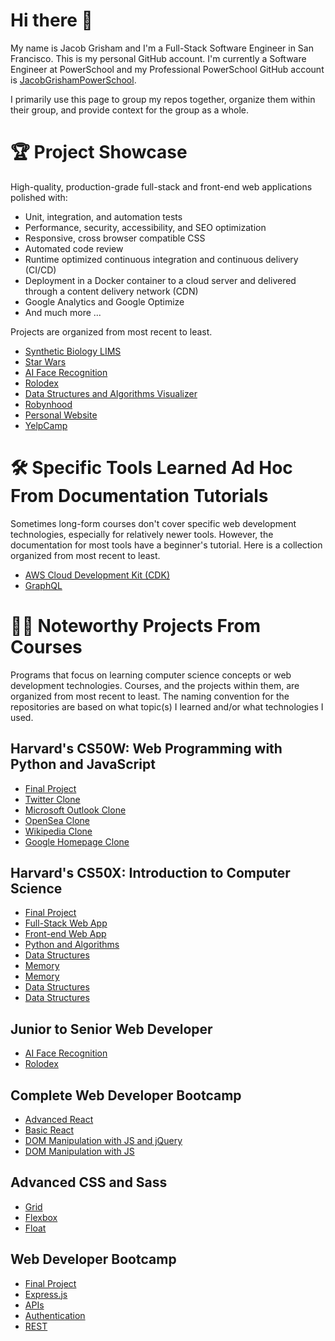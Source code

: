 # Hi there 👋
My name is Jacob Grisham and I'm a Full-Stack Software Engineer in San Francisco. This is my personal GitHub account. I'm currently a Software Engineer at PowerSchool and my Professional PowerSchool GitHub account is [JacobGrishamPowerSchool](https://github.com/JacobGrishamPowerSchool).

I primarily use this page to group my repos together, organize them within their group, and provide context for the group as a whole.

# 🏆 Project Showcase
High-quality, production-grade full-stack and front-end web applications polished with:
- Unit, integration, and automation tests
- Performance, security, accessibility, and SEO optimization
- Responsive, cross browser compatible CSS
- Automated code review
- Runtime optimized continuous integration and continuous delivery (CI/CD)
- Deployment in a Docker container to a cloud server and delivered through a content delivery network (CDN)
- Google Analytics and Google Optimize
- And much more ...

Projects are organized from most recent to least.

- [Synthetic Biology LIMS](https://github.com/JacobGrisham/Synthetic-Biology-LIMS)
- [Star Wars](https://github.com/JacobGrisham/Gatsby.js-and-Styled-Components)
- [AI Face Recognition](https://github.com/JacobGrisham/Next.js-Docker-Redis-Sessions-JWT)
- [Rolodex](https://github.com/JacobGrisham/React.js-Advanced-Hooks-and-Redux)
- [Data Structures and Algorithms Visualizer](https://github.com/JacobGrisham/Data-Structures-and-Algorithms-Visualizer)
- [Robynhood](https://github.com/JacobGrisham/Finance-Full-Stack-Web-App-using-Flask-and-SQL)
- [Personal Website](https://github.com/JacobGrisham/Professional-Portfolio)
- [YelpCamp](https://github.com/JacobGrisham/YelpCamp)

# 🛠 Specific Tools Learned Ad Hoc From Documentation Tutorials
Sometimes long-form courses don't cover specific web development technologies, especially for relatively newer tools. However, the documentation for most tools have a beginner's tutorial. Here is a collection organized from most recent to least.
- [AWS Cloud Development Kit (CDK)](https://github.com/JacobGrisham/aws-cdk)
- [GraphQL](https://github.com/JacobGrisham/graphql)

# 👩‍🏫 Noteworthy Projects From Courses
Programs that focus on learning computer science concepts or web development technologies. Courses, and the projects within them, are organized from most recent to least. The naming convention for the repositories are based on what topic(s) I learned and/or what technologies I used.

## Harvard's CS50W: Web Programming with Python and JavaScript
- [Final Project](https://github.com/JacobGrisham/Synthetic-Biology-LIMS)
- [Twitter Clone](https://github.com/JacobGrisham/Network-Single-Page-Full-Stack-Web-App-using-Django-and-Javascript)
- [Microsoft Outlook Clone](https://github.com/JacobGrisham/Mail-Single-Page-Full-Stack-Web-App-using-Django-and-Javascript)
- [OpenSea Clone](https://github.com/JacobGrisham/Commerce-Full-Stack-Web-App-using-Django)
- [Wikipedia Clone](https://github.com/JacobGrisham/Wiki-Full-Stack-Web-App-using-Django)
- [Google Homepage Clone](https://github.com/JacobGrisham/Google-Homepage-HTML-and-CSS)

## Harvard's CS50X: Introduction to Computer Science
- [Final Project](https://github.com/JacobGrisham/Data-Structures-and-Algorithms-Visualizer)
- [Full-Stack Web App](https://github.com/JacobGrisham/Finance-Full-Stack-Web-App-using-Flask-and-SQL)
- [Front-end Web App](https://github.com/JacobGrisham/Star-Wars-Front-End-Web-App-using-Flask)
- [Python and Algorithms](https://github.com/JacobGrisham/DNA-Identification-Algorithm-using-Python)
- [Data Structures](https://github.com/JacobGrisham/Spell-Checker-Data-Structures-using-C)
- [Memory](https://github.com/JacobGrisham/Photo-Filters-and-Memory-using-C)
- [Memory](https://github.com/JacobGrisham/Photo-Recovery-and-Memory-using-C)
- [Data Structures](https://github.com/JacobGrisham/Text-Analysis-Arrays-using-C)
- [Data Structures](https://github.com/JacobGrisham/Encryption-Arrays-using-C)

## Junior to Senior Web Developer
- [AI Face Recognition](https://github.com/JacobGrisham/Next.js-Docker-Redis-Sessions-JWT)
- [Rolodex](https://github.com/JacobGrisham/React.js-Advanced-Hooks-and-Redux)

## Complete Web Developer Bootcamp
- [Advanced React](https://github.com/JacobGrisham/React.js-Advanced)
- [Basic React](https://github.com/JacobGrisham/React.js-Fundamentals)
- [DOM Manipulation with JS and jQuery](https://github.com/JacobGrisham/DOM-Manipulation-using-Javascript-and-Jquery)
- [DOM Manipulation with JS](https://github.com/JacobGrisham/DOM-Manipulation-using-Javascript)

## Advanced CSS and Sass
- [Grid](https://github.com/JacobGrisham/Grid-Layout-with-Responsive-Design)
- [Flexbox](https://github.com/JacobGrisham/Flexbox-Layout-with-Responsive-Design)
- [Float](https://github.com/JacobGrisham/Float-Layout-with-Advanced-Responsive-Design)

## Web Developer Bootcamp
- [Final Project](https://github.com/JacobGrisham/YelpCamp)
- [Express.js](https://github.com/JacobGrisham/Advanced-Express.js)
- [APIs](https://github.com/JacobGrisham/Introduction-to-API-s)
- [Authentication](https://github.com/JacobGrisham/Authentication)
- [REST](https://github.com/JacobGrisham/RESTful-Routing)
